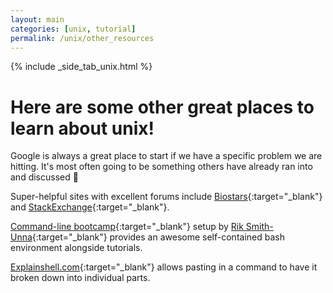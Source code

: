 ```yaml
---
layout: main
categories: [unix, tutorial]
permalink: /unix/other_resources
---
```


{% include _side_tab_unix.html %}

# Here are some other great places to learn about unix!

Google is always a great place to start if we have a specific problem we are hitting. It's most often going to be something others have already ran into and discussed 🙂

Super-helpful sites with excellent forums include [Biostars](https://www.biostars.org/){:target="_blank"} and [StackExchange](https://stackoverflow.com/){:target="_blank"}.

[Command-line bootcamp](http://rik.smith-unna.com/command_line_bootcamp/){:target="_blank"} setup by [Rik Smith-Unna](https://twitter.com/blahah404){:target="_blank"} provides an awesome self-contained bash environment alongside tutorials.

[Explainshell.com](https://explainshell.com/){:target="_blank"} allows pasting in a command to have it broken down into individual parts.

